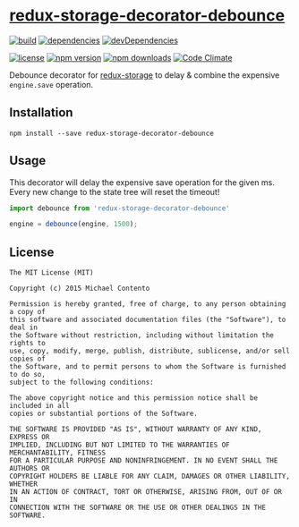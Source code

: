 # [redux-storage-decorator-debounce][]

[![build](https://travis-ci.org/michaelcontento/redux-storage-decorator-debounce.svg?branch=master)](https://travis-ci.org/michaelcontento/redux-storage-decorator-debounce)
[![dependencies](https://david-dm.org/michaelcontento/redux-storage-decorator-debounce.svg)](https://david-dm.org/michaelcontento/redux-storage-decorator-debounce)
[![devDependencies](https://david-dm.org/michaelcontento/redux-storage-decorator-debounce/dev-status.svg)](https://david-dm.org/michaelcontento/redux-storage-decorator-debounce#info=devDependencies)

[![license](https://img.shields.io/npm/l/redux-storage-decorator-debounce.svg?style=flat-square)](https://www.npmjs.com/package/redux-storage-decorator-debounce)
[![npm version](https://img.shields.io/npm/v/redux-storage-decorator-debounce.svg?style=flat-square)](https://www.npmjs.com/package/redux-storage-decorator-debounce)
[![npm downloads](https://img.shields.io/npm/dm/redux-storage-decorator-debounce.svg?style=flat-square)](https://www.npmjs.com/package/redux-storage-decorator-debounce)
[![Code Climate](https://codeclimate.com/github/michaelcontento/redux-storage-decorator-debounce/badges/gpa.svg)](https://codeclimate.com/github/michaelcontento/redux-storage-decorator-debounce)

Debounce decorator for [redux-storage][] to delay & combine the expensive
`engine.save` operation.

## Installation

    npm install --save redux-storage-decorator-debounce

## Usage

This decorator will delay the expensive save operation for the given ms. Every
new change to the state tree will reset the timeout!

```js
import debounce from 'redux-storage-decorator-debounce'

engine = debounce(engine, 1500);
```

## License

    The MIT License (MIT)

    Copyright (c) 2015 Michael Contento

    Permission is hereby granted, free of charge, to any person obtaining a copy of
    this software and associated documentation files (the "Software"), to deal in
    the Software without restriction, including without limitation the rights to
    use, copy, modify, merge, publish, distribute, sublicense, and/or sell copies of
    the Software, and to permit persons to whom the Software is furnished to do so,
    subject to the following conditions:

    The above copyright notice and this permission notice shall be included in all
    copies or substantial portions of the Software.

    THE SOFTWARE IS PROVIDED "AS IS", WITHOUT WARRANTY OF ANY KIND, EXPRESS OR
    IMPLIED, INCLUDING BUT NOT LIMITED TO THE WARRANTIES OF MERCHANTABILITY, FITNESS
    FOR A PARTICULAR PURPOSE AND NONINFRINGEMENT. IN NO EVENT SHALL THE AUTHORS OR
    COPYRIGHT HOLDERS BE LIABLE FOR ANY CLAIM, DAMAGES OR OTHER LIABILITY, WHETHER
    IN AN ACTION OF CONTRACT, TORT OR OTHERWISE, ARISING FROM, OUT OF OR IN
    CONNECTION WITH THE SOFTWARE OR THE USE OR OTHER DEALINGS IN THE SOFTWARE.

  [redux-storage]: https://github.com/michaelcontento/redux-storage
  [redux-storage-decorator-debounce]: https://github.com/michaelcontento/redux-storage-decorator-debounce
